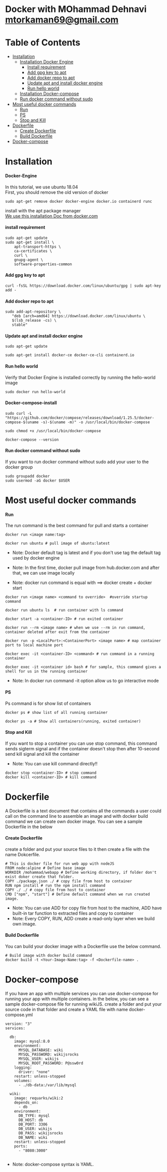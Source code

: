
# Docker with MOhammad Dehnavi <mtorkaman69@gmail.com>

# Table of Contents

- [Installation](#introduction)
   - [Installation Docker Engine](#Docker-Engine)
     - [Install requirement](#install-requirement)
     - [Add gpg key to apt](#Add-gpg-key-to-apt)
     - [Add docker repo to apt](#Add-docker-repo-to-apt)
     - [Update apt and install docker engine](#Update-apt-and-install-docker-engine)
     - [Run hello world](#Run-hello-world)
   - [Installation Docker-compose](#Docker-compose-install)
   - [Run docker command without sudo](#Run-docker-command-without-sudo)
- [Most useful docker commands](#Most-useful-docker-commands)
   - [Run](#Run) 
   - [PS](#PS)
   - [Stop and Kill](#Stop-and-Kill)
- [Dockerfile](#Dockerfile)
   - [Create Dockerfile](#Create-Dockerfile)
   - [Build Dockerfile](#Build-Dockerfile)
- [Docker-compose](#Docker-compose)

# Installation
#### Docker-Engine
In this tutorial, we use ubuntu 18.04  
First, you should remove the old version of docker

```
sudo apt-get remove docker docker-engine docker.io containerd runc
```
install with the apt package manager  
[We use this installation Doc from docker.com](https://docs.docker.com/engine/install/ubuntu/)

#### install requirement
```
sudo apt-get update
sudo apt-get install \
    apt-transport-https \
    ca-certificates \
    curl \
    gnupg-agent \
    software-properties-common
```

#### Add gpg key to apt
```    
curl -fsSL https://download.docker.com/linux/ubuntu/gpg | sudo apt-key add -
```

#### Add docker repo to apt 
```
sudo add-apt-repository \
   "deb [arch=amd64] https://download.docker.com/linux/ubuntu \
   $(lsb_release -cs) \
   stable"
```

#### Update apt and install docker engine
```
sudo apt-get update

sudo apt-get install docker-ce docker-ce-cli containerd.io
```

#### Run hello world
Verify that Docker Engine is installed correctly by running the hello-world image

```
sudo docker run hello-world
```

#### Docker-compose-install
```
sudo curl -L "https://github.com/docker/compose/releases/download/1.25.5/docker-compose-$(uname -s)-$(uname -m)" -o /usr/local/bin/docker-compose

sudo chmod +x /usr/local/bin/docker-compose

docker-compose --version
```
#### Run docker command without sudo
If you want to run docker command without sudo add your user to the docker group 

```
sudo groupadd docker 
sudo usermod -aG docker $USER
```
# Most useful docker commands

#### Run
The run command is the best command for pull and starts a container

```
docker run <image name:tag>

docker run ubuntu # pull image of ubuntu:latest 
```
- Note: Docker default tag is latest and if you don't use tag the default tag used by docker engine

- Note: In the first time, docker pull image from hub.docker.com and after that, we can use image locally

- Note: docker run command is equal with ==>  docker create + docker start

```
docker run <image name> <command to override>  #override startup command

docker run ubuntu ls  # run container with ls command
````
```
docker start -a <container-ID> # run exited container
```
```
docker run --rm <image name> # when we use --rm in run command, container deleted after exit from the container 
```
```
docker run -p <LocalPort>:<ContainerPort> <image name> # map container port to local machine port
```
```
docker exec -it <container-ID> <command> # run command in a running container 

docker exec -it <container id> bash # for sample, this command gives a shell for us in the running container
```
- Note: In docker run command -it option allow us to go interactive mode

#### PS
Ps command is for show list of containers

```
docker ps # show list of all running container

docker ps -a # Show all containers(running, exited container)
```
#### Stop and Kill
If you want to stop a container you can use stop command, this command sends sigterm signal and if the container doesn't stop then after 10-second send kill signal and kill the container

- Note: You can use kill command directly!!

```
docker stop <container-ID> # stop command
docker kill <container-ID> # kill command
```

# Dockerfile
A Dockerfile is a text document that contains all the commands a user could call on the command line to assemble an image and with docker build command we can create own docker image. You can see a sample Dockerfile in the below

#### Create Dockerfile
create a folder and put your source files to it then create a file with the name Dokcerfile.

```
# This is docker file for run web app with nodeJS
FROM node:alpine # Define base image
WORKDIR /mohammad/webapp # Define working directory, if folder don't exist doker create that folder. 
COPY ./package.json ./ # copy file from host to container
RUN npm install # run the npm install command
COPY ./ ./ # copy file from host to container
CMD ["npm", "start"] # Define default command when we run created image. 
```
- Note: You can use ADD for copy file from host to the machine, ADD have built-in tar function to extracted files and copy to container
- Note: Every COPY, RUN, ADD create a read-only layer when we build own image.

#### Build Dockerfile
You can build your docker image with a Dockerfile use the below command. 

```
# Build image with docker build command
docker build -t <Your-Image-Name:tag> -f <Dockerfile-name> . 
```
# Docker-compose
If you have an app with multiple services you can use docker-compose for running your app with multiple containers. in the below, you can see a sample docker-compose file for running wikiJS. 
create a folder and put your source code in that folder and create a YAML file with name docker-compose.yml

```
version: "3"
services:

  db:
    image: mysql:8.0
    environment:
      MYSQL_DATABASE: wiki
      MYSQL_PASSWORD: wikijsrocks
      MYSQL_USER: wikijs
      MYSQL_ROOT_PASSWORD: P@ssw0rd
    logging:
      driver: "none"
    restart: unless-stopped
    volumes:
      - ./db-data:/var/lib/mysql

  wiki:
    image: requarks/wiki:2
    depends_on:
      - db
    environment:
      DB_TYPE: mysql
      DB_HOST: db
      DB_PORT: 3306
      DB_USER: wikijs
      DB_PASS: wikijsrocks
      DB_NAME: wiki
    restart: unless-stopped
    ports:
      - "8080:3000"


```
- Note: docker-compose syntax is YAML. 

